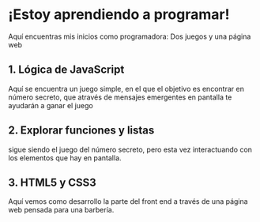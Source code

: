 <h1>¡Estoy aprendiendo a programar!</h1>

<p> Aquí encuentras mis inicios como programadora: Dos juegos y una página web</p>

<h2>1. Lógica de JavaScript</h2>
<p>Aquí se encuentra un juego simple, en el que el objetivo es encontrar en número secreto, que através de mensajes emergentes en pantalla te ayudarán a ganar el juego</p>

<h2>2. Explorar funciones y listas</h2>
<p>sigue siendo el juego del número secreto, pero esta vez interactuando con los elementos que hay en pantalla.</p>

<h2>3. HTML5 y CSS3</h2>
<p>Aquí vemos como desarrollo la parte del front end a través de una página web pensada para una barbería.</p>

